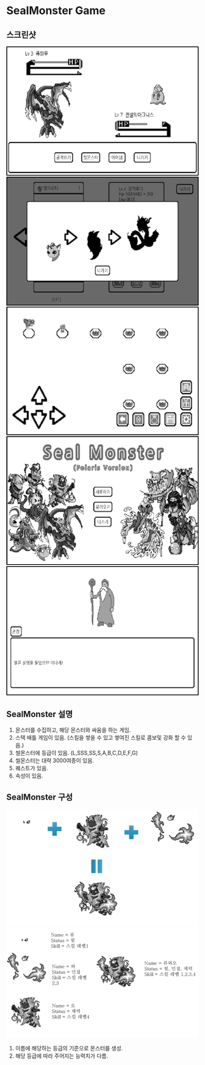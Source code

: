 # SealMonster Game

## 스크린샷 

![Alt text](/screenshot1.png)
![Alt text](/screenshot2.png)
![Alt text](/screenshot3.png)
![Alt text](/screenshot4.png)
![Alt text](/screenshot5.png)

SealMonster 설명
-------------
1. 몬스터를 수집하고, 해당 몬스터와 싸움을 하는 게임.
2. 스택 배틀 게임이 있음. (스킬을 쌓을 수 있고 쌓여진 스킬로 콤보및 강화 할 수 있음.)
3. 씰몬스터에 등급이 있음. (L,SSS,SS,S,A,B,C,D,E,F,G)
4. 씰몬스터는 대략 3000여종이 있음.
5. 퀘스트가 있음. 
6. 속성이 있음.

SealMonster 구성
-------------
![Alt text](/zohap.png)
![Alt text](/zohap2.png)

1. 이름에 해당하는 등급의 기준으로 몬스터를 생성.
2. 해당 등급에 따라 주어지는 능력치가 다름.
